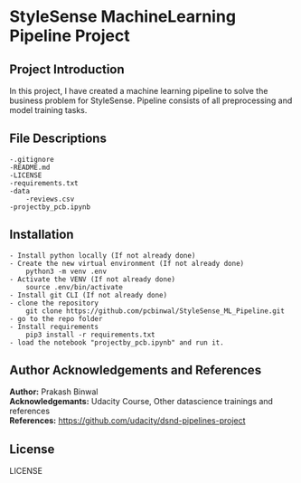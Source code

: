 # StyleSense MachineLearning Pipeline Project

## Project Introduction 
In this project, I have created a machine learning pipeline to solve the business problem for StyleSense. Pipeline consists of all preprocessing and model training tasks. 

## File Descriptions
```
-.gitignore
-README.md  
-LICENSE   
-requirements.txt    
-data    
    -reviews.csv     
-projectby_pcb.ipynb
```
## Installation
```
- Install python locally (If not already done)
- Create the new virtual environment (If not already done)
    python3 -m venv .env
- Activate the VENV (If not already done)
    source .env/bin/activate
- Install git CLI (If not already done)
- clone the repository
    git clone https://github.com/pcbinwal/StyleSense_ML_Pipeline.git
- go to the repo folder
- Install requirements
    pip3 install -r requirements.txt
- load the notebook "projectby_pcb.ipynb" and run it. 
```

## Author Acknowledgements and References
**Author:** Prakash Binwal  
**Acknowledgemants:** Udacity Course, Other datascience trainings and references  
**References:** https://github.com/udacity/dsnd-pipelines-project

## License
LICENSE
